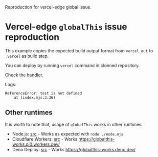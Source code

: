 Reproduction for vercel-edge global issue.

# Vercel-edge `globalThis` issue reproduction

This example copies the expected build output format from `vercel_out` to `.vercel` as build step.

You can deploy by running `vercel` command in clonned repository.

Check the [handler](./vercel_out/output/functions/__nitro.func/index.mjs).

Logs:

```
ReferenceError: test is not defined
    at (index.mjs:3:36)
```

## Other runtimes

It is worth to note that, usage of `globalThis` works in other runtimes:

- Node.js: [src](./node.mjs) - Works as expected with `node ./node.mjs`
- Cloudflare Workers: [src](./cf-worker.mjs) - Works https://globalthis-works.pi0.workers.dev/
- Deno Deploy: [src](./deno-deploy.ts) - Works https://globalthis-works.deno.dev/
